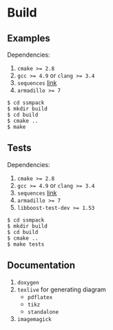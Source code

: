 # Build #
## Examples ##
Dependencies:
1. `cmake >= 2.8`
2. `gcc >= 4.9` or `clang >= 3.4`
3. `sequences` [link](https://github.com/taocpp/sequences)
4. `armadillo >= 7`

```
$ cd ssmpack
$ mkdir build
$ cd build
$ cmake ..
$ make
```

## Tests ##
Dependencies:
1. `cmake >= 2.8`
2. `gcc >= 4.9` or `clang >= 3.4`
3. `sequences` [link](https://github.com/taocpp/sequences)
4. `armadillo >= 7`
5. `libboost-test-dev >= 1.53`

```
$ cd ssmpack
$ mkdir build
$ cd build
$ cmake ..
$ make tests
```
## Documentation ##

1. `doxygen`
2. `texlive` for generating diagram
   * `pdflatex`
   * `tikz`
   * `standalone`
3. `imagemagick`
